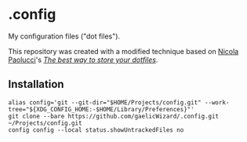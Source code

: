 # .config
My configuration files ("dot files").

This repository was created with a modified technique based on [Nicola Paolucci]( https://www.twitter.com/durdn )'s _[The best way to store your dotfiles]( https://www.atlassian.com/git/tutorials/dotfiles )_.

## Installation

    alias config='git --git-dir="$HOME/Projects/config.git" --work-tree="${XDG_CONFIG_HOME:-$HOME/Library/Preferences}"'  
    git clone --bare https://github.com/gaelicWizard/.config.git ~/Projects/config.git  
    config config --local status.showUntrackedFiles no  

